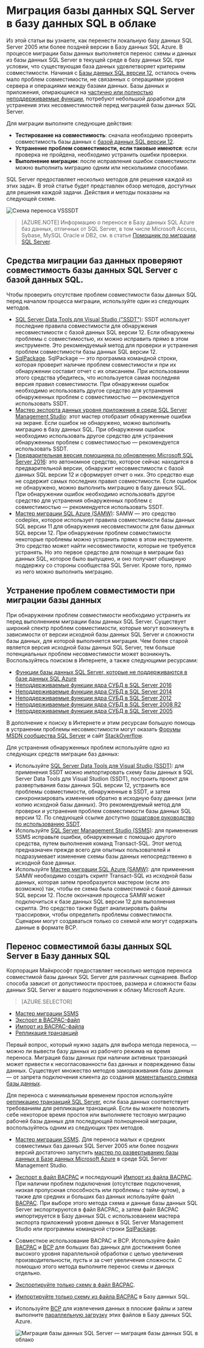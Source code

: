 <properties
   pageTitle="Миграция базы данных SQL Server в базу данных SQL | Microsoft Azure"
   description="Узнайте, как выполнить миграцию локальной базы данных SQL Server в базу данных SQL Azure в облаке. Используйте средства миграции баз данных для проверки совместимости перед миграцией базы данных."
   keywords="миграция базы данных, миграция базы данных SQL Server, средства миграции базы данных, миграция базы данных, миграция базы данных SQL"
   services="sql-database"
   documentationCenter=""
   authors="carlrabeler"
   manager="jhubbard"
   editor=""/>

<tags
   ms.service="sql-database"
   ms.devlang="NA"
   ms.topic="article"
   ms.tgt_pltfrm="NA"
   ms.workload="data-management"
   ms.date="03/22/2016"
   ms.author="carlrab"/>

# Миграция базы данных SQL Server в базу данных SQL в облаке

Из этой статьи вы узнаете, как перенести локальную базу данных SQL Server 2005 или более поздней версии в Базу данных SQL Azure. В процессе миграции базы данных выполняется перенос схемы и данных из базы данных SQL Server в текущей среде в базу данных SQL при условии, что существующая база данных удовлетворяет критериям совместимости. Начиная с [Базы данных SQL версии 12](sql-database-v12-whats-new.md), осталось очень мало проблем совместимости, не связанных с операциями уровня сервера и операциями между базами данных. Базы данных и приложения, опирающиеся на [частично или полностью неподдерживаемые функции](sql-database-transact-sql-information.md), потребуют небольшой доработки для устранения этих несовместимостей перед миграцией базы данных SQL Server.

Для миграции выполните следующие действия:

- **Тестирование на совместимость**: сначала необходимо проверить совместимость базы данных с [базой данных SQL версии 12](sql-database-v12-whats-new.md). 
- **Устранение проблем совместимости, если таковые имеются**: если проверка не пройдена, необходимо устранить ошибки проверки.  
- **Выполнение миграции**: после исправления ошибок совместимости можно выполнить миграцию одним или несколькими способами. 

SQL Server предоставляет несколько методов для решения каждой из этих задач. В этой статье будет представлен обзор методов, доступных для решения каждой задачи. Действия и методы показаны на следующей схеме.

  ![Схема переноса VSSSDT](./media/sql-database-cloud-migrate/03VSSSDTDiagram.png)
  
 > [AZURE.NOTE] Информацию о переносе в Базу данных SQL Azure баз данных, отличных от SQL Server, в том числе Microsoft Access, Sybase, MySQL Oracle и DB2, см. в статье [Помощник по миграции SQL Server](http://blogs.msdn.com/b/ssma/).

## Средства миграции баз данных проверяют совместимость базы данных SQL Server с базой данных SQL.

Чтобы проверить отсутствие проблем совместимости базы данных SQL перед началом процесса миграции, используйте один из следующих методов.

- [SQL Server Data Tools для Visual Studio ("SSDT")](sql-database-cloud-migrate-fix-compatibility-issues-ssdt.md): SSDT использует последние правила совместимости для обнаружения несовместимости с базой данных SQL версии 12. Если обнаружены проблемы с совместимостью, их можно исправить прямо в этом инструменте. Это рекомендуемый метод для проверки и устранения проблем совместимости базы данных SQL версии 12. 
- [SqlPackage](sql-database-cloud-migrate-determine-compatibility-sqlpackage.md). SqlPackage — это программа командной строки, которая проверит наличие проблем совместимости и при их обнаружении составит отчет с их описанием. При использовании этого средства убедитесь, что используется самая последняя версия правил совместимости. При обнаружении ошибок необходимо использовать другое средство для устранения обнаруженных проблем с совместимостью — рекомендуется использовать SSDT.  
- [Мастер экспорта данных уровня приложения в среде SQL Server Management Studio](sql-database-cloud-migrate-determine-compatibility-ssms.md): этот мастер отобразит обнаруженные ошибки на экране. Если ошибок не обнаружено, можно выполнить миграцию в базу данных SQL. При обнаружении ошибок необходимо использовать другое средство для устранения обнаруженных проблем с совместимостью — рекомендуется использовать SSDT.
- [Предварительная версия помощника по обновлению Microsoft SQL Server 2016](http://www.microsoft.com/download/details.aspx?id=48119): это автономное средство, которое сейчас находится в предварительной версии, обнаружит несовместимости с базой данных SQL версии 12 и сформирует отчет о них. Это средство еще не содержит самых последних правил совместимости. Если ошибок не обнаружено, можно выполнить миграцию в базу данных SQL. При обнаружении ошибок необходимо использовать другое средство для устранения обнаруженных проблем с совместимостью — рекомендуется использовать SSDT. 
- [Мастер миграции SQL Azure (SAMW)](sql-database-cloud-migrate-fix-compatibility-issues.md): SAMW — это средство codeplex, которое использует правила совместимости базы данных SQL версии 11 для обнаружения несовместимости для базы данных SQL версии 12. При обнаружении проблем совместимости некоторые проблемы можно устранить прямо в этом инструменте. Это средство может найти несовместимости, которые не требуется устранять. Но это первое средство для помощи в миграции баз данных SQL, которое было выпущено, и оно получает обширную поддержку со стороны сообщества SQL Server. Кроме того, прямо из него можно выполнить миграцию. 

## Устранение проблем совместимости при миграции базы данных

При обнаружении проблем совместимости необходимо устранить их перед выполнением миграции базы данных SQL Server. Существует широкий спектр проблем совместимости, которые могут возникнуть в зависимости от версии исходной базы данных SQL Server и сложности базы данных, для которой выполняется миграция. Чем более старой является версия исходной базы данных SQL Server, тем больше потенциальных проблем несовместимости может возникнуть. Воспользуйтесь поиском в Интернете, а также следующими ресурсами:

- [Функции базы данных SQL Server, которые не поддерживаются в базе данных SQL Azure](sql-database-transact-sql-information.md)
- [Неподдерживаемые функции ядра СУБД в SQL Server 2016](https://msdn.microsoft.com/library/ms144262%28v=sql.130%29)
- [Неподдерживаемые функции ядра СУБД в SQL Server 2014](https://msdn.microsoft.com/library/ms144262%28v=sql.120%29)
- [Неподдерживаемые функции ядра СУБД в SQL Server 2012](https://msdn.microsoft.com/library/ms144262%28v=sql.110%29)
- [Неподдерживаемые функции ядра СУБД в SQL Server 2008 R2](https://msdn.microsoft.com/library/ms144262%28v=sql.105%29)
- [Неподдерживаемые функции ядра СУБД в SQL Server 2005](https://msdn.microsoft.com/library/ms144262%28v=sql.90%29)

В дополнение к поиску в Интернете и этим ресурсам большую помощь в устранении проблемы несовместимости могут оказать [Форумы MSDN сообщества SQL Server](https://social.msdn.microsoft.com/Forums/sqlserver/home?category=sqlserver) и сайт [StackOverflow](http://stackoverflow.com/).

Для устранения обнаруженных проблем используйте одно из следующих средств миграции баз данных:

- Используйте [SQL Server Data Tools для Visual Studio (SSDT)](sql-database-cloud-migrate-fix-compatibility-issues-ssdt.md): для применения SSDT можно импортировать схему базы данных в SQL Server Data Tools для Visual Studion (SSDT), построить проект для развертывания базы данных SQL версии 12, устранить все проблемы совместимости, обнаруженные в SSDT, и затем синхронизировать изменения обратно в исходную базу данных (или копию исходной базы данных). Это рекомендуемый метод для проверки и устранения проблем совместимости базы данных SQL версии 12. По следующей ссылке доступно [пошаговое руководство по использованию SSDT](sql-database-cloud-migrate-fix-compatibility-issues-ssdt.md).
- Используйте [SQL Server Management Studio (SSMS)](sql-database-cloud-migrate-fix-compatibility-issues-ssms.md): для применения SSMS исправьте ошибки, обнаруженные с помощью другого средства, путем выполнения команд Transact-SQL. Этот метод предназначен прежде всего для опытных пользователей и подразумевает изменение схемы базы данных непосредственно в исходной базе данных. 
- Используйте [Мастер миграции SQL Azure (SAMW)](sql-database-cloud-migrate-fix-compatibility-issues.md): для применения SAMW необходимо создать скрипт Transact-SQL из исходной базы данных, которая затем преобразуется мастером (если это возможно) так, чтобы ее схема была совместимой с базой данных SQL версии 12. После окончания процесса SAMW может подключиться к базе данных SQL версии 12 для выполнения скрипта. Это средство также будет анализировать файлы трассировки, чтобы определить проблемы совместимости. Сценарии могут создаваться только со схемой или могут содержать данные в формате BCP.

## Перенос совместимой базы данных SQL Server в Базу данных SQL

Корпорация Майкрософт предоставляет несколько методов переноса совместимой базы данных SQL Server для различных сценариев. Выбор способа зависит от допустимости простоев, размера и сложности базы данных SQL Server и вашего подключения к облаку Microsoft Azure.

> [AZURE.SELECTOR]
- [Мастер миграции SSMS](sql-database-cloud-migrate-compatible-using-ssms-migration-wizard.md)
- [Экспорт в BACPAC-файл](sql-database-cloud-migrate-compatible-export-bacpac-ssms.md)
- [Импорт из BACPAC-файла](sql-database-cloud-migrate-compatible-import-bacpac-ssms.md)
- [Репликация транзакций](sql-database-cloud-migrate-compatible-using-transactional-replication.md)

Первый вопрос, который нужно задать для выбора метода переноса, — можно ли вывести базу данных из рабочего режима на время переноса. Миграция базы данных при наличии активных транзакций может привести к несогласованности баз данных и повреждению базы данных. Существует множество методов замораживания базы данных — от запрета подключения клиента до создания [моментального снимка базы данных](https://msdn.microsoft.com/library/ms175876.aspx).

Для переноса с минимальным временем простоя используйте [репликацию транзакций SQL Server](sql-database-cloud-migrate-compatible-using-transactional-replication.md), если база данных соответствует требованиям для репликации транзакций. Если вы можете позволить себе некоторое время простоя или выполняете тестовую миграцию рабочей базы данных для последующей полноценной миграции, воспользуйтесь одним из следующих трех методов.

- [Мастер миграции SSMS](sql-database-cloud-migrate-compatible-using-ssms-migration-wizard.md). Для переноса малых и средних совместимых баз данных SQL Server 2005 или более поздних версий достаточно запустить [мастер по развертыванию базы данных в Базе данных Microsoft Azure](sql-database-cloud-migrate-compatible-using-ssms-migration-wizard.md) в среде SQL Server Management Studio.
- [Экспорт в файл BACPAC](sql-database-cloud-migrate-compatible-export-bacpac-ssms.md) и последующий [Импорт из файла BACPAC](sql-database-cloud-migrate-compatible-import-bacpac-ssms.md). При наличии проблем подключения (отсутствие подключения, низкая пропускная способность или проблемы с тайм-аутом), а также для средних и больших баз данных используйте файл [BACPAC](https://msdn.microsoft.com/library/ee210546.aspx#Anchor_4). При выборе этого метода схема и данные базы данных SQL Server экспортируются в файл BACPAC, а затем файл BACPAC импортируется в Базу данных SQL с использованием мастера экспорта приложений уровня данных в SQL Server Management Studio или программы командной строки [SqlPackage](https://msdn.microsoft.com/library/hh550080.aspx).
- Совместное использование BACPAC и BCP. Используйте файл [BACPAC](https://msdn.microsoft.com/library/ee210546.aspx#Anchor_4) и [BCP](https://msdn.microsoft.com/library/ms162802.aspx) для больших баз данных для достижения более высокого уровня параллельной обработки с целью увеличения производительности, пусть и за счет увеличения сложности. С помощью этого метода выполните перенос схемы и данных отдельно.
 - [Экспортируйте только схему в файл BACPAC](sql-database-cloud-migrate-compatible-export-bacpac-ssms.md).
 - [Импортируйте только схему из файла BACPAC](sql-database-cloud-migrate-compatible-import-bacpac-ssms.md) в Базу данных SQL.
 - Используйте [BCP](https://msdn.microsoft.com/library/ms162802.aspx) для извлечения данных в плоские файлы и затем выполните [параллельную загрузку](https://technet.microsoft.com/library/dd425070.aspx) этих файлов в Базу данных SQL Azure.

	 ![Миграция базы данных SQL Server — миграция базы данных SQL в облако](./media/sql-database-cloud-migrate/01SSMSDiagram_new.png)

<!---HONumber=AcomDC_0518_2016-->